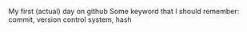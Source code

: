 My first (actual) day on github
Some keyword that I should remember: commit, version control system, hash
